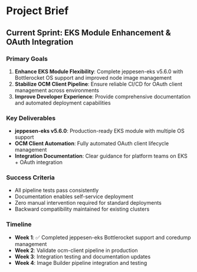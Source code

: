 # Project Brief

## Current Sprint: EKS Module Enhancement & OAuth Integration

### Primary Goals
1. **Enhance EKS Module Flexibility**: Complete jeppesen-eks v5.6.0 with Bottlerocket OS support and improved node image management
2. **Stabilize OCM Client Pipeline**: Ensure reliable CI/CD for OAuth client management across environments
3. **Improve Developer Experience**: Provide comprehensive documentation and automated deployment capabilities

### Key Deliverables
- **jeppesen-eks v5.6.0**: Production-ready EKS module with multiple OS support
- **OCM Client Automation**: Fully automated OAuth client lifecycle management
- **Integration Documentation**: Clear guidance for platform teams on EKS + OAuth integration

### Success Criteria
- All pipeline tests pass consistently
- Documentation enables self-service deployment
- Zero manual intervention required for standard deployments
- Backward compatibility maintained for existing clusters

### Timeline
- **Week 1**: ✅ Completed jeppesen-eks Bottlerocket support and coredump management
- **Week 2**: Validate ocm-client pipeline in production  
- **Week 3**: Integration testing and documentation updates
- **Week 4**: Image Builder pipeline integration and testing

